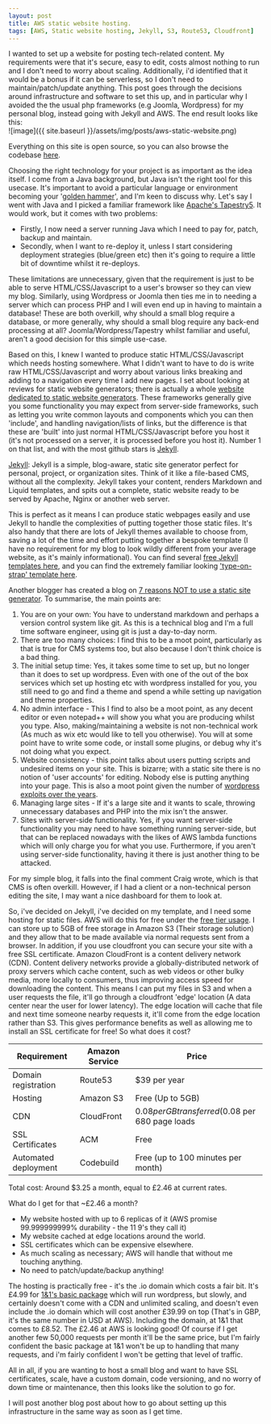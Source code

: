 ```yaml
---
layout: post
title: AWS static website hosting.
tags: [AWS, Static website hosting, Jekyll, S3, Route53, Cloudfront]
---
```

I wanted to set up a website for posting tech-related content. My requirements were that it's secure, easy to edit, costs almost nothing to run and I don't need to worry about scaling. Additionally, i'd identified that it would be a bonus if it can be serverless, so I don't need to maintain/patch/update anything. This post goes through the decisions around infrastructure and software to set this up, and in particular why I avoided the the usual php frameworks (e.g Joomla, Wordpress) for my personal blog, instead going with Jekyll and AWS. The end result looks like this:
<br/>![image]({{ site.baseurl }}/assets/img/posts/aws-static-website.png)

Everything on this site is open source, so you can also browse the codebase [here](https://github.com/NutterzUK/nutbrown "Github project").

Choosing the right technology for your project is as important as the idea itself. I come from a Java background, but Java isn't the right tool for this usecase. It's important to avoid a particular language or environment becoming your '[golden hammer](https://www.exceptionnotfound.net/the-golden-hammer-anti-pattern-primers/ "golden hammer")', and I'm keen to discuss why. Let's say I went with Java and I picked a familiar framework like [Apache's Tapestry5](http://tapestry.apache.org/ "Apache Tapestry"). It would work, but it comes with two problems:
- Firstly, I now need a server running Java which I need to pay for, patch, backup and maintain.
- Secondly, when I want to re-deploy it, unless I start considering deployment strategies (blue/green etc) then it's going to require a little bit of downtime whilst it re-deploys. 

These limitations are unnecessary, given that the requirement is just to be able to serve HTML/CSS/Javascript to a user's browser so they can view my blog. Similarly, using Wordpress or Joomla then ties me in to needing a server which can process PHP and I will even end up in having to maintain a database! These are both overkill, why should a small blog require a database, or more generally, why should a small blog require any back-end processing at all? Joomla/Wordpress/Tapestry whilst familiar and useful, aren't a good decision for this simple use-case.

Based on this, I knew I wanted to produce static HTML/CSS/Javascript which needs hosting somewhere. What I didn't want to have to do is write raw HTML/CSS/Javascript and worry about various links breaking and adding to a navigation every time I add new pages. I set about looking at reviews for static website generators; there is actually a whole [website dedicated to static website generators](https://www.staticgen.com/ "Static website generators"). These frameworks generally give you some functionality you may expect from server-side frameworks, such as letting you write common layouts and components which you can then 'include', and handling navigation/lists of links, but the difference is that these are 'built' into just normal HTML/CSS/Javascript before you host it (it's not processed on a server, it is processed before you host it). Number 1 on that list, and with the most github stars is [Jekyll](https://jekyllrb.com/).

[Jekyll](https://jekyllrb.com/ "Jekyll"):
Jekyll is a simple, blog-aware, static site generator perfect for personal, project, or organization sites. Think of it like a file-based CMS, without all the complexity. Jekyll takes your content, renders Markdown and Liquid templates, and spits out a complete, static website ready to be served by Apache, Nginx or another web server.

This is perfect as it means I can produce static webpages easily and use Jekyll to handle the complexities of putting together those static files. It's also handy that there are lots of Jekyll themes available to choose from, saving a lot of the time and effort putting together a bespoke template (I have no requirement for my blog to look wildly different from your average website, as it's mainly informational). You can find several [free Jekyll templates here](http://jekyllthemes.org/ "Free Jekyll Templates"), and you can find the extremely familiar looking ['type-on-strap' template here](http://jekyllthemes.org/themes/Type-on-Strap/ "Type-On-Strap Jekll Template").

Another blogger has created a blog on [7 reasons NOT to use a static site generator](https://www.sitepoint.com/7-reasons-not-use-static-site-generator/). To summarise, the main points are:
1. You are on your own: You have to understand markdown and perhaps a version control system like git. As this is a technical blog and I'm a full time software engineer, using git is just a day-to-day norm.
2.  There are too many choices: I find this to be a moot point, particularly as that is true for CMS systems too, but also because I don't think choice is a bad thing.
3. The initial setup time: Yes, it takes some time to set up, but no longer than it does to set up wordpress. Even with one of the out of the box services which set up hosting etc with wordpress installed for you, you still need to go and find a theme and spend a while setting up navigation and theme properties.
4. No admin interface - This I find to also be a moot point, as any decent editor or even notepad++ will show you what you are producing whilst you type. Also, making/maintaining a website is not non-technical work (As much as wix etc would like to tell you otherwise). You will at some point have to write some code, or install some plugins, or debug why it's not doing what you expect.
5. Website consistency - this point talks about users putting scripts and undesired items on your site. This is bizarre; with a static site there is no notion of 'user accounts' for editing. Nobody else is putting anything into your page. This is also a moot point given the number of [wordpress exploits over the years](https://premium.wpmudev.org/blog/wordpress-security-exploits/).
6. Managing large sites - If it's a large site and it wants to scale, throwing unnecessary databases and PHP into the mix isn't the answer.
7. Sites with server-side functionality. Yes, if you want server-side functionality you may need to have something running server-side, but that can be replaced nowadays with the likes of AWS lambda functions which will only charge you for what you use. Furthermore, if you aren't using server-side functionality, having it there is just another thing to be attacked.

For my simple blog, it falls into the final comment Craig wrote, which is that CMS is often overkill. However, if I had a client or a non-technical person editing the site, I may want a nice dashboard for them to look at.

So, i've decided on Jekyll, i've decided on my template, and I need some hosting for static files. AWS will do this for free under the [free tier usage](https://aws.amazon.com/free/). I can store up to 5GB of free storage in Amazon S3 (Their storage solution) and they allow that to be made available via normal requests sent from a browser. In addition, if you use cloudfront you can secure your site with a free SSL certificate. Amazon CloudFront is a content delivery network (CDN). Content delivery networks provide a globally-distributed network of proxy servers which cache content, such as web videos or other bulky media, more locally to consumers, thus improving access speed for downloading the content. This means I can put my files in S3 and when a user requests the file, it'll go through a cloudfront 'edge' location (A data center near the user for lower latency). The edge location will cache that file and next time someone nearby requests it, it'll come from the edge location rather than S3. This gives performance benefits as well as allowing me to install an SSL certificate for free! So what does it cost?

Requirement   | Amazon Service | Price |
------------- | -------------- | ----- |
Domain registration   | Route53   | $39 per year   |
Hosting  | Amazon S3   | Free (Up to 5GB)   |
CDN  | CloudFront   | $0.08 per GB transferred ($0.08 per 680 page loads   |
SSL Certificates  | ACM   | Free   |
Automated deployment  | Codebuild   | Free (up to 100 minutes per month)   |

Total cost: Around $3.25 a month, equal to £2.46 at current rates.

What do I get for that ~£2.46 a month?
- My website hosted with up to 6 replicas of it (AWS promise 99.999999999% durability - the 11 9's they call it)
- My website cached at edge locations around the world.
- SSL certificates which can be expensive elsewhere.
- As much scaling as necessary; AWS will handle that without me touching anything.
- No need to patch/update/backup anything!

The hosting is practically free - it's the .io domain which costs a fair bit. It's £4.99 for [1&1's basic package](https://www.1and1.co.uk/web-hosting) which will run wordpress, but slowly, and certainly doesn't come with a CDN and unlimited scaling, and doesn't even include the .io domain which will cost another £39.99 on top (That's in GBP, it's the same number in USD at AWS). Including the domain, at 1&1 that comes to £8.52. The £2.46 at AWS is looking good! Of course if I get another few 50,000 requests per month it'll be the same price, but I'm fairly confident the basic package at 1&1 won't be up to handling that many requests, and i'm fairly confident I won't be getting that level of traffic.

All in all, if you are wanting to host a small blog and want to have SSL certificates, scale, have a custom domain, code versioning, and no worry of down time or maintenance, then this looks like the solution to go for.

I will post another blog post about how to go about setting up this infrastructure in the same way as soon as I get time.
